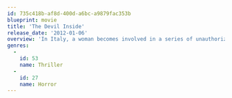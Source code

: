 ```yaml
---
id: 735c418b-af8d-400d-a6bc-a9879fac353b
blueprint: movie
title: 'The Devil Inside'
release_date: '2012-01-06'
overview: 'In Italy, a woman becomes involved in a series of unauthorized exorcisms during her mission to discover what happened to her mother, who allegedly murdered three people during her own exorcism.'
genres:
  -
    id: 53
    name: Thriller
  -
    id: 27
    name: Horror
---
```

